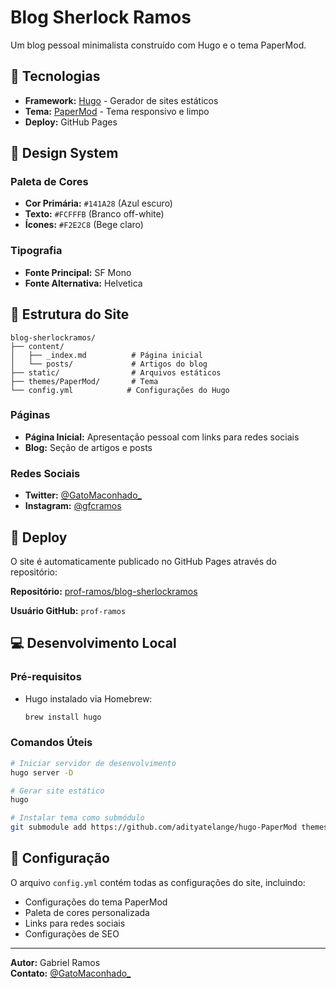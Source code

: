 # Blog Sherlock Ramos

Um blog pessoal minimalista construído com Hugo e o tema PaperMod.

## 🚀 Tecnologias

- **Framework:** [Hugo](https://gohugo.io/) - Gerador de sites estáticos
- **Tema:** [PaperMod](https://github.com/adityatelange/hugo-PaperMod) - Tema responsivo e limpo
- **Deploy:** GitHub Pages

## 🎨 Design System

### Paleta de Cores
- **Cor Primária:** `#141A28` (Azul escuro)
- **Texto:** `#FCFFFB` (Branco off-white)
- **Ícones:** `#F2E2C8` (Bege claro)

### Tipografia
- **Fonte Principal:** SF Mono
- **Fonte Alternativa:** Helvetica

## 📁 Estrutura do Site

```
blog-sherlockramos/
├── content/
│   ├── _index.md          # Página inicial
│   └── posts/             # Artigos do blog
├── static/                # Arquivos estáticos
├── themes/PaperMod/       # Tema
└── config.yml            # Configurações do Hugo
```

### Páginas
- **Página Inicial:** Apresentação pessoal com links para redes sociais
- **Blog:** Seção de artigos e posts

### Redes Sociais
- **Twitter:** [@GatoMaconhado_](https://twitter.com/GatoMaconhado_)
- **Instagram:** [@gfcramos](https://instagram.com/gfcramos)

## 🚀 Deploy

O site é automaticamente publicado no GitHub Pages através do repositório:

**Repositório:** [prof-ramos/blog-sherlockramos](https://github.com/prof-ramos/blog-sherlockramos.git)

**Usuário GitHub:** `prof-ramos`

## 💻 Desenvolvimento Local

### Pré-requisitos
- Hugo instalado via Homebrew:
  ```bash
  brew install hugo
  ```

### Comandos Úteis
```bash
# Iniciar servidor de desenvolvimento
hugo server -D

# Gerar site estático
hugo

# Instalar tema como submódulo
git submodule add https://github.com/adityatelange/hugo-PaperMod themes/PaperMod
```

## 📝 Configuração

O arquivo `config.yml` contém todas as configurações do site, incluindo:
- Configurações do tema PaperMod
- Paleta de cores personalizada
- Links para redes sociais
- Configurações de SEO

---

**Autor:** Gabriel Ramos  
**Contato:** [@GatoMaconhado_](https://twitter.com/GatoMaconhado_)